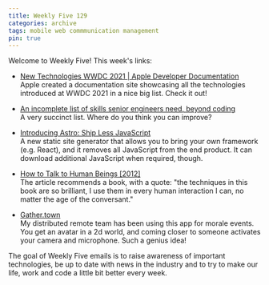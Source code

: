 ```yaml
---
title: Weekly Five 129
categories: archive
tags: mobile web commmunication management
pin: true
---
```


Welcome to Weekly Five! This week's links:

- [New Technologies WWDC 2021 | Apple Developer Documentation](https://developer.apple.com/documentation/New-Technologies-WWDC-2021)  
  Apple created a documentation site showcasing all the technologies introduced at WWDC 2021 in a nice big list. Check it out!

- [An incomplete list of skills senior engineers need, beyond coding](https://skamille.medium.com/an-incomplete-list-of-skills-senior-engineers-need-beyond-coding-8ed4a521b29f)  
  A very succinct list. Where do you think you can improve?

- [Introducing Astro: Ship Less JavaScript](https://astro.build/blog/introducing-astro)  
  A new static site generator that allows you to bring your own framework (e.g. React), and it removes all JavaScript from the end product. It can download additional JavaScript when required, though.

- [How to Talk to Human Beings \[2012\]](https://blog.codinghorror.com/how-to-talk-to-human-beings/)  
  The article recommends a book, with a quote: "the techniques in this book are so brilliant, I use them in every human interaction I can, no matter the age of the conversant."

- [Gather.town](https://gather.town/)  
  My distributed remote team has been using this app for morale events. You get an avatar in a 2d world, and coming closer to someone activates your camera and microphone. Such a genius idea!

The goal of Weekly Five emails is to raise awareness of important technologies, be up to date with news in the industry and to try to make our life, work and code a little bit better every week.
